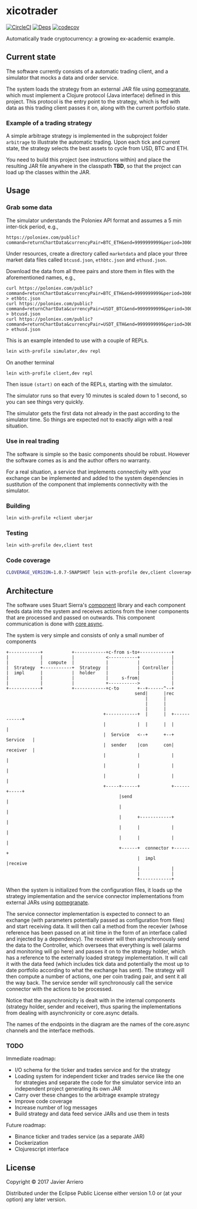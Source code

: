 # xicotrader

[![CircleCI](https://circleci.com/gh/analyticbastard/xicotrader.svg?style=shield)](https://circleci.com/gh/analyticbastard/xicotrader)
[![Deps](https://versions.deps.co/analyticbastard/xicotrader/status.svg)](https://versions.deps.co/analyticbastard/xicotrader)
[![codecov](https://codecov.io/gh/analyticbastard/xicotrader/branch/master/graph/badge.svg)](https://codecov.io/gh/analyticbastard/xicotrader)

Automatically trade cryptocurrency: a growing ex-academic example.

## Current state

The software currently consists of a automatic trading client, and a simulator that mocks
a data and order service.

The system loads the strategy from an external JAR file using [pomegranate](https://github.com/cemerick/pomegranate), which
must implement a Clojure protocol (Java interface) defined in this project. This
protocol is the entry point to the strategy, which is fed with data as this trading
client passes it on, along with the current portfolio state.

### Example of a trading strategy

A simple arbitrage strategy is implemented in the subproject folder `arbitrage`
to illustrate the automatic trading.
Upon each tick and current state, the strategy selects the best assets to cycle
from USD, BTC and ETH.

You need to build this project (see instructions within) and place the resulting
JAR file anywhere in the classpath **TBD**, so that the project can load up the classes within the JAR.

## Usage

### Grab some data

The simulator understands the Poloniex API format and assumes a 5 min inter-tick period, e.g.,

```
https://poloniex.com/public?command=returnChartData&currencyPair=BTC_ETH&end=9999999999&period=300&start=1405699200
```

Under resources, create a directory called ```marketdata``` and place your
three market data files called ```btcusd.json```, ```ethbtc.json``` and 
```ethusd.json```.

Download the data from all three pairs and store them in files with the aforementioned names, e.g., 

```
curl https://poloniex.com/public?command=returnChartData&currencyPair=BTC_ETH&end=9999999999&period=300&start=1405699200 > ethbtc.json
curl https://poloniex.com/public?command=returnChartData&currencyPair=USDT_BTC&end=9999999999&period=300&start=1405699200 > btcusd.json
curl https://poloniex.com/public?command=returnChartData&currencyPair=USDT_ETH&end=9999999999&period=300&start=1405699200 > ethusd.json
```

This is an example intended to use with a couple of REPLs.

```bash
lein with-profile simulator,dev repl
```

On another terminal

```bash
lein with-profile client,dev repl
```

Then issue ```(start)``` on each of the REPLs, starting with the simulator.

The simulator runs so that every 10 minutes is scaled down to 1 second, so you
can see things very quickly.

The simulator gets the first data not already in the past according to the simulator
time. So things are expected not to exactly align with a real situation.


### Use in real trading

The software is simple so the basic components should be robust. However the
software comes as is and the author offers no warranty.

For a real situation, a service that implements connectivity with your exchange 
can be implemented and added to the system dependencies in sustitution of the
component that implements connectivity with the simulator.

### Building

```bash
lein with-profile +client uberjar
```

### Testing

```bash
lein with-profile dev,client test
```

### Code coverage

```bash
CLOVERAGE_VERSION=1.0.7-SNAPSHOT lein with-profile dev,client cloverage --codecov
```

## Architecture

The software uses Stuart Sierra's [component](https://github.com/stuartsierra/component) library
and each component feeds data into the system and receives actions from the inner components that
are processed and passed on outwards. This component communication is done with
[core async](https://github.com/clojure/core.async).

The system is very simple and consists of only a small number of components

```
+------------+           +------------+c-from s-to+------------+
|            |           |            <-----------+            |
|            |  compute  |            |           |            |
|  Strategy  +-----------+  Strategy  |           | Controller |
|  impl      |           |  holder    |           |            |
|            |           |            |     s-from|            |
|            |           |            +----------->            |
+------------+           +------------+c-to       +--+------^--+
                                                 send|      |rec
                                                     |      |
                                                     |      |
                                                     |      |
                                     +------------+  |      |  +------------+
                                     |            |  |      |  |            |
                                     |  Service   <--+      +--+  Service   |
                                     |  sender    |con      con|  receiver  |
                                     |            |            |            |
                                     |            |            |            |
                                     |            |            |            |
                                     +-----+------+            +------+-----+
                                           |send                      |
                                           |                          |
                                           |      +------------+      |
                                           |      |            |      |
                                           |      |            |      |
                                           +------+  connector +------+
                                                  |  impl      |receive
                                                  |            |
                                                  |            |
                                                  +------------+
```

When the system is initialized from the configuration files, it loads up the strategy implementation
and the service connector implementations from external JARs using [pomegranate](https://github.com/cemerick/pomegranate).

The service connector implementation is expected to connect to an exchange (with parameters potentially
passed as configuration from files) and start receiving data. It will then call a method from the
recevier (whose reference has been passed on at init time in the form of an interface called
and injected by a dependency). The receiver will then
asynchronously send the data to the Controller, which oversees that everything is well (alarms and monitoring
will go here) and passes it on to the strategy holder, which has a reference to the externally
loaded strategy implementation. It will call it with the data feed (which includes tick data 
and potentially the most up to date portfolio according to what the exchange has sent). The strategy will then
compute a number of actions, one per coin trading pair, and sent it all the way back.
The service sender will synchronously call the service connector with the actions to be processed.

Notice that the asynchronicity is dealt with in the internal components (strategy holder,
sender and receiver), thus sparing the implementations
from dealing with asynchronicity or core.async details.

The names of the endpoints in the diagram are the names of the core.async channels and the
interface methods.

### TODO

Immediate roadmap:

- I/O schema for the ticker and trades service and for the strategy
- Loading system for independent ticker and trades service like the one for strategies and 
separate the code for the simulator service into an independent project generating its own JAR
- Carry over these changes to the arbitrage example strategy
- Improve code coverage
- Increase number of log messages
- Build strategy and data feed service JARs and use them in tests 

Future roadmap:

- Binance ticker and trades service (as a separate JAR)
- Dockerization
- Clojurescript interface

## License

Copyright © 2017 Javier Arriero

Distributed under the Eclipse Public License either version 1.0 or (at
your option) any later version.
